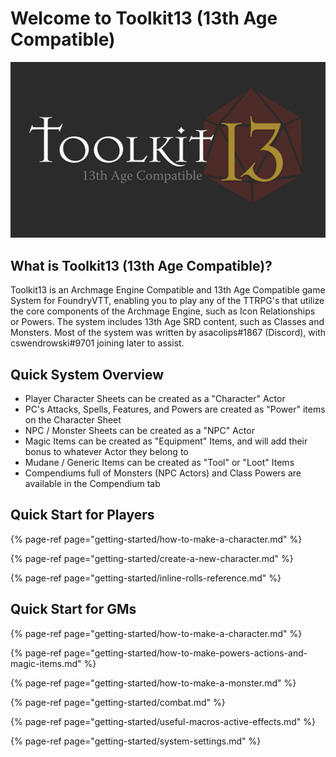 # Welcome to Toolkit13 \(13th Age Compatible\)

![](.gitbook/assets/image%20%281%29.png)

## What is Toolkit13 \(13th Age Compatible\)?

Toolkit13 is an Archmage Engine Compatible and 13th Age Compatible game System for FoundryVTT, enabling you to play any of the TTRPG's that utilize the core components of the Archmage Engine, such as Icon Relationships or Powers. The system includes 13th Age SRD content, such as Classes and Monsters. Most of the system was written by asacolips\#1867 \(Discord\), with cswendrowski\#9701 joining later to assist.

## Quick System Overview

* Player Character Sheets can be created as a "Character" Actor
* PC's Attacks, Spells, Features, and Powers are created as "Power" items on the Character Sheet
* NPC / Monster Sheets can be created as a "NPC" Actor
* Magic Items can be created as "Equipment" Items, and will add their bonus to whatever Actor they belong to
* Mudane / Generic Items can be created as "Tool" or "Loot" Items
* Compendiums full of Monsters \(NPC Actors\) and Class Powers are available in the Compendium tab

## Quick Start for Players

{% page-ref page="getting-started/how-to-make-a-character.md" %}

{% page-ref page="getting-started/create-a-new-character.md" %}

{% page-ref page="getting-started/inline-rolls-reference.md" %}

## Quick Start for GMs

{% page-ref page="getting-started/how-to-make-a-character.md" %}

{% page-ref page="getting-started/how-to-make-powers-actions-and-magic-items.md" %}

{% page-ref page="getting-started/how-to-make-a-monster.md" %}

{% page-ref page="getting-started/combat.md" %}

{% page-ref page="getting-started/useful-macros-active-effects.md" %}

{% page-ref page="getting-started/system-settings.md" %}







